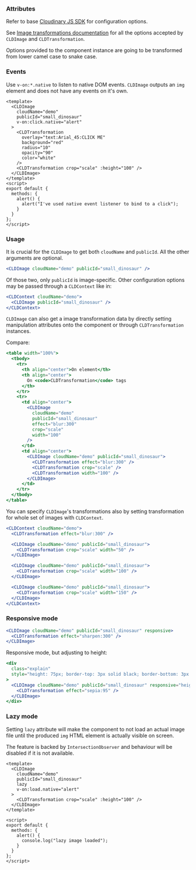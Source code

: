 ### Attributes

Refer to base [Cloudinary JS SDK](https://github.com/cloudinary/cloudinary_js#configuration) for configuration options.

See [Image transformations documentation](http://cloudinary.com/documentation/image_transformations) for all the options accepted by `CLDImage` and `CLDTransformation`.

Options provided to the component instance are going to be transformed from lower camel case to snake case.

### Events

Use `v-on:*.native` to listen to native DOM events. `CLDImage` outputs an `img` element and does not have any events on it's own.

```vue
<template>
  <CLDImage
    cloudName="demo"
    publicId="small_dinosaur"
    v-on:click.native="alert"
  >
    <CLDTransformation
      overlay="text:Arial_45:CLICK ME"
      background="red"
      radius="10"
      opacity="90"
      color="white"
    />
    <CLDTransformation crop="scale" :height="100" />
  </CLDImage>
</template>
<script>
export default {
  methods: {
    alert() {
      alert("I've used native event listener to bind to a click");
    }
  }
};
</script>
```

### Usage

It is crucial for the `CLDImage` to get both `cloudName` and `publicId`. All the other arguments are optional.

```jsx
<CLDImage cloudName="demo" publicId="small_dinosaur" />
```

Of those two, only `publicId` is image-specific. Other configuration options may be passed through a `CLDContext` like in:

```jsx
<CLDContext cloudName="demo">
  <CLDImage publicId="small_dinosaur" />
</CLDContext>
```

`CLDImage` can also get a image transformation data by directly setting manipulation attributes onto the component or through `CLDTransformation` instances.

Compare:

```jsx
<table width="100%">
  <tbody>
    <tr>
      <th align="center">On element</th>
      <th align="center">
        On <code>CLDTransformation</code> tags
      </th>
    </tr>
    <tr>
      <td align="center">
        <CLDImage
          cloudName="demo"
          publicId="small_dinosaur"
          effect="blur:300"
          crop="scale"
          width="100"
        />
      </td>
      <td align="center">
        <CLDImage cloudName="demo" publicId="small_dinosaur">
          <CLDTransformation effect="blur:300" />
          <CLDTransformation crop="scale" />
          <CLDTransformation width="100" />
        </CLDImage>
      </td>
    </tr>
  </tbody>
</table>
```

You can specify `CLDImage`'s transformations also by setting transformation for whole set of images with `CLDContext`.

```jsx
<CLDContext cloudName="demo">
  <CLDTransformation effect="blur:300" />

  <CLDImage cloudName="demo" publicId="small_dinosaur">
    <CLDTransformation crop="scale" width="50" />
  </CLDImage>

  <CLDImage cloudName="demo" publicId="small_dinosaur">
    <CLDTransformation crop="scale" width="100" />
  </CLDImage>

  <CLDImage cloudName="demo" publicId="small_dinosaur">
    <CLDTransformation crop="scale" width="150" />
  </CLDImage>
</CLDContext>
```

### Responsive mode

```jsx
<CLDImage cloudName="demo" publicId="small_dinosaur" responsive>
  <CLDTransformation effect="sharpen:300" />
</CLDImage>
```

Responsive mode, but adjusting to height:

```jsx
<div
  class="explain"
  style="height: 75px; border-top: 3px solid black; border-bottom: 3px solid black;"
>
  <CLDImage cloudName="demo" publicId="small_dinosaur" responsive="height">
    <CLDTransformation effect="sepia:95" />
  </CLDImage>
</div>
```

### Lazy mode

Setting `lazy` attribute will make the component to not load an actual image file until the produced `img` HTML element is actually visible on screen.

The feature is backed by `IntersectionObserver` and behaviour will be disabled if it is not available.

```vue
<template>
  <CLDImage
    cloudName="demo"
    publicId="small_dinosaur"
    lazy
    v-on:load.native="alert"
  >
    <CLDTransformation crop="scale" :height="100" />
  </CLDImage>
</template>

<script>
export default {
  methods: {
    alert() {
      console.log("lazy image loaded");
    }
  }
};
</script>
```
